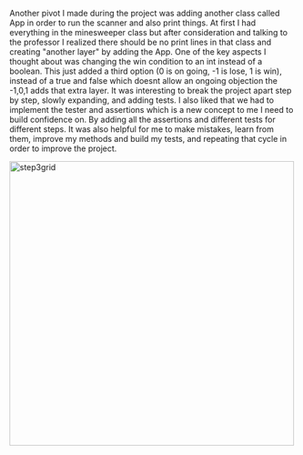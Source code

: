 
Another pivot I made during the project was adding another class called App in order to run the scanner and also print things. 
At first I had everything in the minesweeper class but after consideration and talking to the professor I realized there should be no print lines in that class and creating "another layer" by adding the App. 
One of the key aspects I thought about was changing the win condition to an int instead of a boolean. 
This just added a third option (0 is on going, -1 is lose, 1 is win), instead of a true and false which doesnt allow an ongoing objection the -1,0,1 adds that extra layer.
It was interesting to break the project apart step by step, slowly expanding, and adding tests. 
I also liked that we had to implement the tester and assertions which is a new concept to me I need to build confidence on. By adding all the assertions and different tests for different steps.
It was also helpful for me to make mistakes, learn from them, improve my methods and build my tests, and repeating that cycle in order to improve the project.

<img src="img/Screenshot 2024-10-06 at 10.02.44 PM.png" alt="step3grid" width="500"/>
